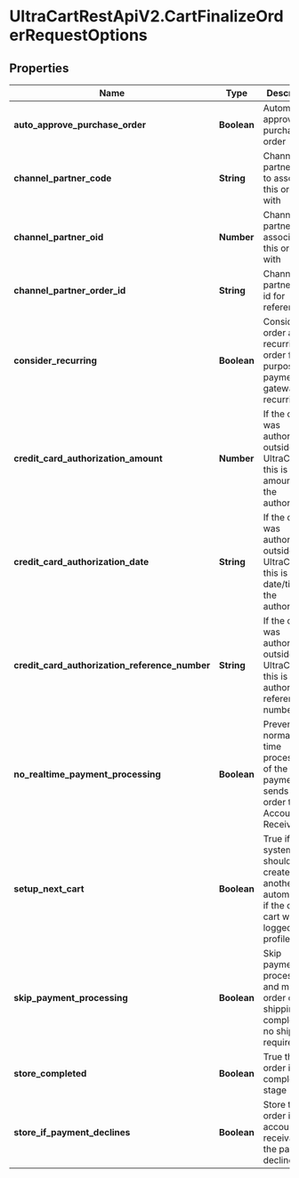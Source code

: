 # UltraCartRestApiV2.CartFinalizeOrderRequestOptions

## Properties

Name | Type | Description | Notes
------------ | ------------- | ------------- | -------------
**auto_approve_purchase_order** | **Boolean** | Automatically approve the purchase order | [optional] 
**channel_partner_code** | **String** | Channel partner code to associate this order with | [optional] 
**channel_partner_oid** | **Number** | Channel partner oid to associate this order with | [optional] 
**channel_partner_order_id** | **String** | Channel partner order id for reference | [optional] 
**consider_recurring** | **Boolean** | Consider this order a recurring order for the purposes of payment gateway recurring flag | [optional] 
**credit_card_authorization_amount** | **Number** | If the order was authorized outside of UltraCart, this is the amount of the authorization | [optional] 
**credit_card_authorization_date** | **String** | If the order was authorized outside of UltraCart, this is the date/time of the authorization | [optional] 
**credit_card_authorization_reference_number** | **String** | If the order was authorized outside of UltraCart, this is the authorization reference number | [optional] 
**no_realtime_payment_processing** | **Boolean** | Prevents normal real-time processing of the payment and sends the order to Accounts Receivable | [optional] 
**setup_next_cart** | **Boolean** | True if the system should create another cart automatically if the current cart was logged into a profile | [optional] 
**skip_payment_processing** | **Boolean** | Skip payment processing and move the order on to shipping (or completed if no shipping required) | [optional] 
**store_completed** | **Boolean** | True the order in the completed stage | [optional] 
**store_if_payment_declines** | **Boolean** | Store the order in accounts receivable if the payment declines | [optional] 


